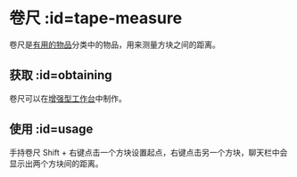 # 卷尺 :id=tape-measure

卷尺是[有用的物品](/Items)分类中的物品，用来测量方块之间的距离。

## 获取 :id=obtaining

卷尺可以在[增强型工作台](/Enhanced-Crafting-Table)中制作。

## 使用 :id=usage

手持卷尺 Shift + 右键点击一个方块设置起点，右键点击另一个方块，聊天栏中会显示出两个方块间的距离。

